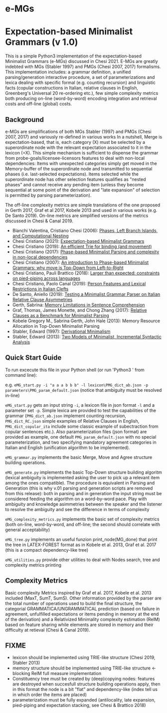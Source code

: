 # e-MGs
Expectation-based Minimalist Grammars (v 1.0)
===================================================

This is a simple Python3 implementation of the expectation-based Minimalist Grammars (e-MGs) discussed in Chesi 2021.
E-MGs are greatly indebted with MGs (Stabler 1997) and PMGs (Chesi 2007, 2017) formalisms.
This implementation includes: a grammar definition, a unified parsing/generation interactive procedure, a set of parameterizations and lexica dealing with specific formal (e.g. counting recursion) and linguistic facts (copular constructions in Italian, relative clauses in English, Greenberg's Universal 20 re-ordering etc.), few simple complexity metrics both producing on-line (word-by-word) encoding integration and retrieval costs and off-line (global) costs.


Background
----------

e-MGs are simplifications of both MGs Stabler (1997) and PMGs (Chesi 2007, 2017) and variously re-defined in various works
In a nutshell, Merge is expectation-based, that is, each category (X) must be selected by a superordinate node with the relevant expectation associated to it in the lexicon (=X).
This simple mechanism is sufficient to dispense the grammar from probe-goals/licensee-licensors features to deal with non-local dependencies:
Items with unexpected categories simply get moved in the Memory-buffer of the superordinate node and transmitted to sequential phases (i.e. last-selected expectations).
Items selected while the superordinate node has other selection features qualifies as "nested phases" and cannot receive any pending item (unless they become sequential at some point of the derivation and "late expansion" of selection is permitted by parsing parameterization).

The off-line complexity metrics are simple translations of the one proposed in Gerth 2017, Graf et al 2017, Kobele 2013 and used in various works (e.g. De Santo 2019).
On-line metrics are simplified versions of the metrics discussed in Chesi & Canal 2019.

- Bianchi Valentina, Cristiano Chesi (2006): [Phases, Left Branch Islands, and Computational Nesting](https://repository.upenn.edu/pwpl/vol12/iss1/3/)
- Chesi Cristiano (2021): [Expectation-based Minimalist Grammars]()
- Chesi Cristiano (2019): [An efficient Trie for binding (and movement)](http://ceur-ws.org/Vol-2253/paper07.pdf)
- Chesi Cristiano (2017): [Phase-based Minimalist Parsing and complexity in non-local dependencies](http://ceur-ws.org/Vol-2006/paper014.pdf)
- Chesi Cristiano (2007): [An introduction to Phase-based Minimalist Grammars: why move is Top-Down from Left-to-Right](http://www.ciscl.unisi.it/doc/doc_pub/chesi-2007-PMG-intro-STIL_vol1.pdf)
- Chesi Cristiano, Pauli Brattico (2018): [Larger than expected: constraints on pied-piping across languages](https://lingbuzz.com/j/rgg/2018/2018.04/chesi+brattico_constraints-on-pied-piping-across-languages_RGG-2018-04.pdf)
- Chesi Cristiano, Paolo Canal (2019): [Person Features and Lexical Restrictions in Italian Clefts](https://www.frontiersin.org/articles/10.3389/fpsyg.2019.02105/full)
- De Santo, Aniello (2019): [Testing a Minimalist Grammar Parser on Italian Relative Clause Asymmetries](https://www.aclweb.org/anthology/W19-2911.pdf)
- Gerth, Sabrina: [Memory Limitations in Sentence Comprehension](https://publishup.uni-potsdam.de/opus4-ubp/frontdoor/index/index/docId/7155)
- Graf, Thomas, James Monette, and Chong Zhang (2017): [Relative Clauses as a Benchmark for Minimalist Parsing](https://thomasgraf.net/doc/papers/GrafEtAl17JLM.pdf)
- Kobele Gregory M., Sabrina Gerth, John Hale (2013): Memory Resource Allocation in Top-Down Minimalist Parsing
- Stabler, Edward (1997): [Derivational Minimalism](http://www.linguistics.ucla.edu/people/stabler/eps-lacl.pdf)
- Stabler, Edward (2013): [Two Models of Minimalist, Incremental Syntactic Analysis](http://www.linguistics.ucla.edu/people/stabler/Stabler12-2models.pdf)

Quick Start Guide
-----------------
To run excecute this file in your Python shell (or run 'Python3 <what follows>' from command line):

e.g. `eMG_start.py -i "a a a b b b" -l lexicon\PMG_dict_ab.json -p parameters\PMG_param_default.json` 
  (notice that ambiguity must be resolved in-line)
  

`eMG_start.py` gets an input string `-i`, a lexicon file in json format `-l` and a parameter set `-p`. Simple lexica are provided to test the capabilities of the grammar (`PMG_dict_ab.json` implement counting recursion, `PMG_dict_RC.json` simple examples of Relative Clauses in English, `PMG_dict_copular_ita` include some classic example of subectraction from copular sentences etc.).
Also parameterization files (json format) are provided as example, one default `PMG_param_default.json` with no special parameterization, and two specifying mandatory agreement categories in Italian and English (unification algorithm to be implemented).

`eMG_grammar.py` implements the basic Merge, Move and Agree structure building operations.

`eMG_generate.py` implements the basic Top-Down structure building algoritm (lexical ambiguity is implemented asking the user to pick up a relevant item among the ones compatible). The procedure is equivalent in Parsing and Generation (this is why v.01 parsing and generation scripts are removed from this release): both in parsing and in generation the input string must be considered feeding the algorithm on a word-by-word pace. Play with ambiguity and knowledge asimmetries between the speaker and the listener to resolve the ambiguity and see the difference in terms of complexity

`eMG_complexity_metrics.py` implements the basic set of complexity metrics (both on-line, word-by-word, and off-line; the second should correlate with general acceptability)

`eMG_tree.py` implements an useful funzion print_node(MG_done) that print the tree in LATEX-FOREST format as in Kobele et al. 2013, Graf et al. 2017 (this is a compact dependency-like tree)

`eMG_utilities.py` provide other utilities to deal with Nodes search, tree and complexity metrics printing

Complexity Metrics
------------------
Basic complexity Metrics inspired by Graf et al. 2017, Kobele et al. 2013 included (MaxT, SumT, SumS). 
Other information provided by the parser are the total number of operations used to build the final structure, the categorial GRAMMATICA/UNGRAMMATICAL prediction (based on failure in agreement, unfulfilled expectations or items pending in memory at the end of the derivation) and a Relativized Minimality complexity estimation (RelM) based on feature sharing while elements are stored in memory and their difficulty at retieval (Chesi & Canal 2019).

FIXME
------------------
- lexicon should be implemented using TRIE-like structure (Chesi 2019, Stabler 2013)
- memory structure should be implemented using TRIE-like structure <- blocking RelM full measure implementation
- Constituency tree must be created by (deep)copying nodes: features are destroyed when succesfull structure building operations apply, then in this format the node is a bit "flat" and dependency-like (index tell us in which order the items are placed)
- parameterization must be fully expanded (antilocality, late expansion, pied-piping and expectation stacking, see Chesi & Brattico 2018)
